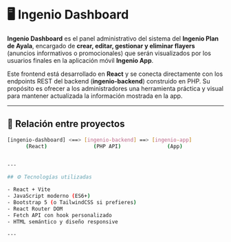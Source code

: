 # 🖥️ Ingenio Dashboard

**Ingenio Dashboard** es el panel administrativo del sistema del **Ingenio Plan de Ayala**, encargado de **crear, editar, gestionar y eliminar flayers** (anuncios informativos o promocionales) que serán visualizados por los usuarios finales en la aplicación móvil **Ingenio App**.

Este frontend está desarrollado en **React** y se conecta directamente con los endpoints REST del backend (**ingenio-backend**) construido en PHP. Su propósito es ofrecer a los administradores una herramienta práctica y visual para mantener actualizada la información mostrada en la app.

---

## 🔗 Relación entre proyectos
```bash
[ingenio-dashboard] <==> [ingenio-backend] ==> [ingenio-app]
      (React)               (PHP API)               (App)


---

## ⚙️ Tecnologías utilizadas

- React + Vite
- JavaScript moderno (ES6+)
- Bootstrap 5 (o TailwindCSS si prefieres)
- React Router DOM
- Fetch API con hook personalizado
- HTML semántico y diseño responsive

---
